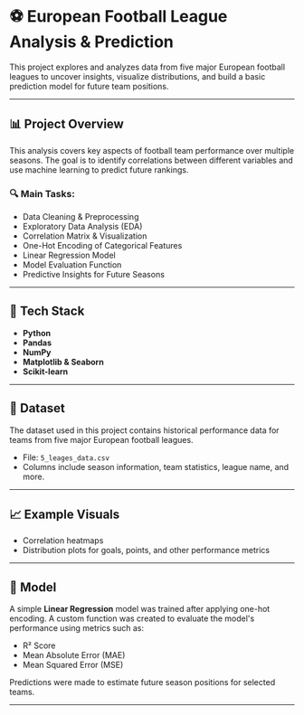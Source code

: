 # ⚽ European Football League Analysis & Prediction

This project explores and analyzes data from five major European football leagues to uncover insights, visualize distributions, and build a basic prediction model for future team positions.

---

## 📊 Project Overview

This analysis covers key aspects of football team performance over multiple seasons. The goal is to identify correlations between different variables and use machine learning to predict future rankings.

### 🔍 Main Tasks:

- Data Cleaning & Preprocessing
- Exploratory Data Analysis (EDA)
- Correlation Matrix & Visualization
- One-Hot Encoding of Categorical Features
- Linear Regression Model
- Model Evaluation Function
- Predictive Insights for Future Seasons

---

## 🧰 Tech Stack

- **Python**
- **Pandas**
- **NumPy**
- **Matplotlib & Seaborn**
- **Scikit-learn**

---

## 📁 Dataset

The dataset used in this project contains historical performance data for teams from five major European football leagues.

- File: `5_leages_data.csv`
- Columns include season information, team statistics, league name, and more.

---

## 📈 Example Visuals

- Correlation heatmaps
- Distribution plots for goals, points, and other performance metrics

---

## 🧠 Model

A simple **Linear Regression** model was trained after applying one-hot encoding. A custom function was created to evaluate the model's performance using metrics such as:

- R² Score
- Mean Absolute Error (MAE)
- Mean Squared Error (MSE)

Predictions were made to estimate future season positions for selected teams.

---


